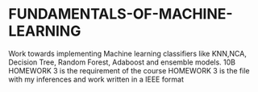# FUNDAMENTALS-OF-MACHINE-LEARNING
Work towards implementing Machine learning classifiers like KNN,NCA, Decision Tree, Random Forest, Adaboost and ensemble models.
10B HOMEWORK 3 is the requirement of the course
HOMEWORK 3 is the file with my inferences and work written in a IEEE format
